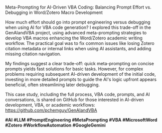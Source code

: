 Meta-Prompting for AI-Driven VBA Coding: Balancing Prompt Effort vs. Debugging in Word/Zotero Macro Development

How much effort should go into prompt engineering versus debugging when using AI for VBA code generation? I explored this trade-off in the GenAIandVBA project, using advanced meta-prompting strategies to develop VBA macros enhancing the Word/Zotero academic writing workflow. The practical goal was to fix common issues like losing Zotero citation metadata or internal links when using AI assistants, and adding missing citation navigation.

My findings suggest a clear trade-off: quick meta-prompting on concise prompts yields fast solutions for basic tasks. However, for complex problems requiring subsequent AI-driven development of the initial code, investing in more detailed prompts to guide the AI's logic upfront appears beneficial, often streamlining later debugging.

This case study, including the full process, VBA code, prompts, and AI conversations, is shared on GitHub for those interested in AI-driven development, VBA, or academic workflows: https://github.com/pchemguy/GenAIandVBA

**#AI** **#LLM** **#PromptEngineering** **#MetaPrompting** **#VBA** **#MicrosoftWord** **#Zotero** **#WorkflowAutomation** **#GoogleGemini**
